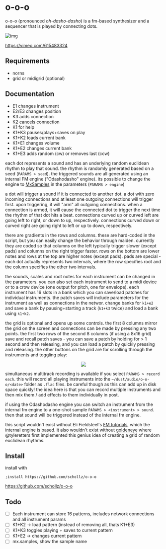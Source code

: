 # o-o-o

o-o-o (pronounced *oh-dasho-dasho*) is a fm-based synthesizer and a sequencer that is played by connecting dots.

![img](https://user-images.githubusercontent.com/6550035/134816974-100cdd1e-31bb-42b8-a931-e6fd6934cc0f.gif)

https://vimeo.com/615483324

## Requirements

- norns
- grid or midigrid (optional)

## Documentation

- E1 changes instrument
- E2/E3 changes position
- K3 adds connection
- K2 cancels connection
- K1 for help
- K1+K3 pauses/plays+saves on play
- K1+K2 loads current bank
- K1+E1 changes volume
- K1+E2 changes current bank
- K1+E3 adds random (cw) or removes last (ccw)

each dot represents a sound and has an underlying random euclidean rhythm to play that sound. the rhythm is randomly generated based on a seed (`PARAMS > seed`). the triggered sounds are all generated using an internal FM engine ("Odashodasho" engine). its possible to change the engine to [MxSamples](https://norns.community/en/authors/infinitedigits/mx-samples) in the parameters (`PARAMS > engine`)

a dot will trigger a sound if it is connected to another dot. a dot with zero incoming connections and at least one outgoing connections will trigger first. upon triggering, it will "arm" all outgoing connections. when a connection is armed, it will cause the connected dot to trigger the next time the rhythm of that dot hits a beat. connections curved up or curved left are going left to right, or down to up, respectively. connections curved down or curved right are going right to left or up to down, respectively.

there are gradients in the rows and columns. these are hard-coded in the script, but you can easily change the behavior through maiden. currently they are coded so that columns on the left typically trigger slower (except pads) and columns on the right trigger faster. rows on the bottom are lower notes and rows at the top are higher notes (except pads). pads are special - each dot actually represents two intervals, where the row specifies root and the column specifies the other two intervals.

the sounds, scales and root notes for each instrument can be changed in the parameters. you can also set each instrument to send to a midi device or to a crow device (one output for pitch, one for envelope). each instrument has 16 slots in a bank which you can save/load patches for individual instruments. the patch saves will include parameters for the instrument as well as connections in the networ. change banks for `k1+e2` and save a bank by pausing+starting a track (`k1+k3` twice) and load a bank using `k1+k2`.

the grid is optional and opens up some controls. the first 8 columns mirror the grid on the screen and connections can be made by pressing any two points. the first two rows of the second 8 columns (if using a 8x16 grid) save and recall patch saves - you can save a patch by holding for > 1 second and then releasing, and you can load a patch by quickly pressing and releasing. the other buttons on the grid are for scrolling through the instruments and toggling play:

<center>
<img src="https://user-images.githubusercontent.com/6550035/135916882-38887714-d413-4f28-96ee-92a9e42253e4.png">
</center>

simultaneous multitrack recording is available if you select `PARAMS > record each`. this will record all playing instruments into the `~/dust/audio/o-o-o/<date>` folder as `.flac` files. be careful though as this can add up in disk space quickly! the idea here is that you can record multiple instruments and then mix them / add effects to them individually in post.

if using the Odashodasho engine you can switch an instrument from the internal fm engine to a one-shot sample `PARAMS > <instrument> > sound`. then that sound will be triggered instead of the internal fm engine. 

this script wouldn't exist without  Eli Fieldsteel's [FM tutorials](https://github.com/elifieldsteel/SuperCollider-Tutorials/blob/4460e024800b6525e4223c6cce02d9643d0cfbe3/full%20video%20scripts/22_script.scd), which the internal engine is based. it also wouldn't exist without [goldeneye](https://llllllll.co/t/goldeneye) where @tyleretters first implemented this genius idea of creating a grid of random euclidean rhythms.

## Install

install with

```
;install https://github.com/schollz/o-o-o
```

https://github.com/schollz/o-o-o


## Todo


- [ ] Each instrument can store 16 patterns, includes network connections and all instrument params
- [ ] K1+K2 -> load pattern (instead of removing all, thats K1+E3)
- [ ] K1+K3 toggles playing + saves to current pattern
- [ ] K1+E2 -> changes current pattern
- [ ] mx.samples, show the sample name